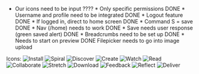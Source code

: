 * Our icons need to be input
???? * Only specific permissions
DONE * Username and profile need to be integrated
DONE * Logout feature
DONE * If logged in, direct to home screen
DONE * Command S = save
DONE * Nav (/home) needs to work
DONE * Save needs user response (green saved alert) 
DONE * Breadcrumbs need to be set up
DONE * Needs to start on preview
DONE Filepicker needs to go into image upload

Icons:
![Install](https://www.filepicker.io/api/file/fEu67NgKThug4TJeqlSa)
![Spiral](https://www.filepicker.io/api/file/HQVK75UQPSVZJBli80XQ)
![Discover](https://www.filepicker.io/api/file/7gOdGZkRGyv2W7efv8B2)
![Create](https://www.filepicker.io/api/file/dhIepG9Sl26LUlHQCwup)
![Watch](https://www.filepicker.io/api/file/gmV0Nl9AT0KChhlsmvUZ)
![Read](https://www.filepicker.io/api/file/KYO1WQlQRugDlLxIWNmJ)
![Collaborate](https://www.filepicker.io/api/file/iSsZEY8WQ0OCzM1qIDqZ)
![Stretch](https://www.filepicker.io/api/file/egzwlLbwR56hNDUeTnxX)
![Download](https://www.filepicker.io/api/file/sxeHPZjATH2Mhga3v05M)
![Feedback](https://www.filepicker.io/api/file/7RAt9jr3ReuOsJ9Dg3st)
![Reflect](https://www.filepicker.io/api/file/4B9JHJBRQUHTzqwnFfhA)
![Deliver](https://www.filepicker.io/api/file/RVnEGV5Sxa7DNMYUSTVX)
